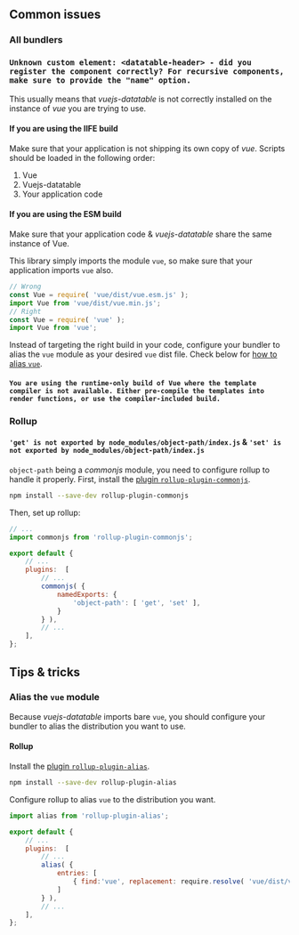 ## Common issues

### All bundlers

### `Unknown custom element: <datatable-header> - did you register the component correctly? For recursive components, make sure to provide the "name" option.`

This usually means that *vuejs-datatable* is not correctly installed on the instance of *vue* you are trying to use.

#### If you are using the IIFE build

Make sure that your application is not shipping its own copy of *vue*. Scripts should be loaded in the following order:

1. Vue
2. Vuejs-datatable
3. Your application code

#### If you are using the ESM build

Make sure that your application code & *vuejs-datatable* share the same instance of Vue.

This library simply imports the module `vue`, so make sure that your application imports `vue` also.

```ts
// Wrong
const Vue = require( 'vue/dist/vue.esm.js' );
import Vue from 'vue/dist/vue.min.js';
// Right
const Vue = require( 'vue' );
import Vue from 'vue';
```

Instead of targeting the right build in your code, configure your bundler to alias the `vue` module as your desired `vue` dist file. Check below for [how to alias `vue`](#alias-the-vue-module).

#### `You are using the runtime-only build of Vue where the template compiler is not available. Either pre-compile the templates into render functions, or use the compiler-included build.`

### Rollup

#### `'get' is not exported by node_modules/object-path/index.js` & `'set' is not exported by node_modules/object-path/index.js`

`object-path` being a *commonjs* module, you need to configure rollup to handle it properly. First, install the [plugin `rollup-plugin-commonjs`](https://www.npmjs.com/package/rollup-plugin-commonjs).

```bash
npm install --save-dev rollup-plugin-commonjs
```

Then, set up rollup:

```js
// ...
import commonjs from 'rollup-plugin-commonjs';

export default {
    // ...
    plugins:  [
        // ...
        commonjs( {
            namedExports: {
                'object-path': [ 'get', 'set' ],
            }
        } ),
        // ...
    ],
};
```

## Tips & tricks

### Alias the `vue` module

Because *vuejs-datatable* imports bare `vue`, you should configure your bundler to alias the distribution you want to use.

#### Rollup

Install the [plugin `rollup-plugin-alias`](https://www.npmjs.com/package/rollup-plugin-commonjs).

```bash
npm install --save-dev rollup-plugin-alias
```

Configure rollup to alias `vue` to the distribution you want.

```js
import alias from 'rollup-plugin-alias';

export default {
    // ...
    plugins:  [
        // ...
        alias( {
            entries: [
                { find:'vue', replacement: require.resolve( 'vue/dist/vue.esm.js' ) },
            ]
        } ),
        // ...
    ],
};
```
